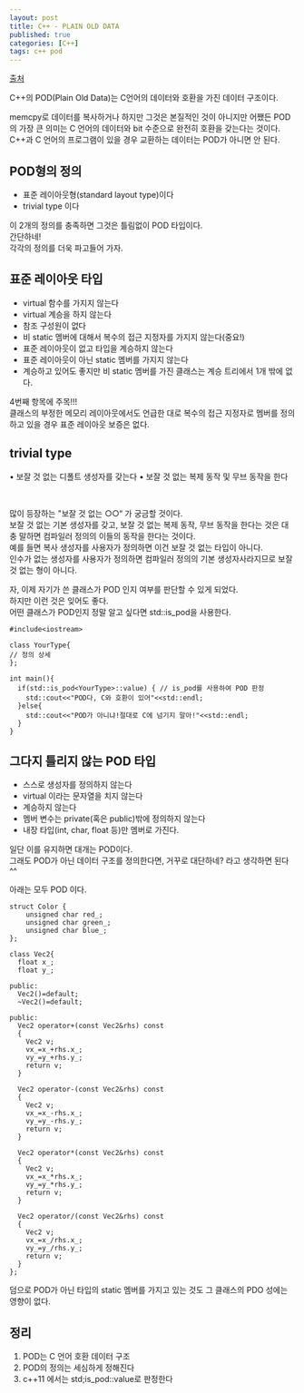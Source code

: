 ```yaml
---
layout: post
title: C++ - PLAIN OLD DATA
published: true
categories: [C++]
tags: c++ pod
---
```

[출처](http://cpp.aquariuscode.com/plain-old-data  )  

C++의 POD(Plain Old Data)는 C언어의 데이터와 호환을 가진 데이터 구조이다.  
  
memcpy로 데이터를 복사하거나 하지만 그것은 본질적인 것이 아니지만 어쨌든 POD의 가장 큰 의미는 C 언어의 데이터와 bit 수준으로 완전히 호환을 갖는다는 것이다.   
C++과 C 언어의 프로그램이 있을 경우 교환하는 데이터는 POD가 아니면 안 된다.  
  
  
## POD형의 정의
- 표준 레이아웃형(standard layout type)이다
- trivial type 이다
  
이 2개의 정의를 충족하면 그것은 틀림없이 POD 타입이다.  
간단하네!  
각각의 정의를 더욱 파고들어 가자.  
  
  
## 표준 레이아웃 타입
- virtual 함수를 가지지 않는다
- virtual 계승을 하지 않는다
- 참조 구성원이 없다
- 비 static 멤버에 대해서 복수의 접근 지정자를 가지지 않는다(중요!)
- 표준 레이아웃이 없고 타입을 계승하지 않는다
- 표준 레이아웃이 아닌 static 멤버를 가지지 않는다
- 계승하고 있어도 좋지만 비 static 멤버를 가진 클래스는 계승 트리에서 1개 밖에 없다.
  
4번째 항목에 주목!!!  
클래스의 부정한 메모리 레이아웃에서도 언급한 대로 복수의 접근 지정자로 멤버를 정의하고 있을 경우 표준 레이아웃 보증은 없다.  
  
  
## trivial type
• 보잘 것 없는 디폴트 생성자를 갖는다
• 보잘 것 없는 복제 동작 및 무브 동작을 한다
  
<br>  
  
많이 등장하는 "보잘 것 없는 ○○“ 가 궁금할 것이다.  
보잘 것 없는 기본 생성자를 갖고, 보잘 것 없는 복제 동작, 무브 동작을 한다는 것은 대충 말하면 컴파일러 정의의 이들의 동작을 한다는 것이다.  
예를 들면 복사 생성자를 사용자가 정의하면 이건 보잘 것 없는 타입이 아니다.  
인수가 없는 생성자를 사용자가 정의하면 컴파일러 정의의 기본 생성자사라지므로 보잘 것 없는 형이 아니다.  
   
자, 이제 자기가 쓴 클래스가 POD 인지 여부를 판단할 수 있게 되었다.  
하지만 이런 것은 잊어도 좋다.  
어떤 클래스가 POD인지 정말 알고 싶다면 std::is_pod을 사용한다.  
  
```
#include<iostream>
 
class YourType{
// 정의 상세
};
 
int main(){
  if(std::is_pod<YourType>::value) { // is_pod를 사용하여 POD 판정
    std::cout<<"POD다, C와 호환이 있어"<<std::endl;
  }else{
    std::cout<<"POD가 아니냐!절대로 C에 넘기지 말아!"<<std::endl;
  }
}
```  
  
  
## 그다지 틀리지 않는 POD 타입
- 스스로 생성자를 정의하지 않는다
- virtual 이라는 문자열을 치지 않는다
- 계승하지 않는다
- 멤버 변수는 private(혹은 public)밖에 정의하지 않는다
- 내장 타입(int, char, float 등)만 멤버로 가진다.
  
일단 이를 유지하면 대개는 POD이다.  
그래도 POD가 아닌 데이터 구조를 정의한다면, 거꾸로 대단하네? 라고 생각하면 된다 ^^  
  
아래는 모두 POD 이다.  
```
struct Color {
    unsigned char red_;
    unsigned char green_;
    unsigned char blue_;
};
```  
  
```
class Vec2{
  float x_;
  float y_;
 
public:
  Vec2()=default;
  ~Vec2()=default;
 
public:
  Vec2 operator+(const Vec2&rhs) const
  {
    Vec2 v;
    vx_=x_+rhs.x_;
    vy_=y_+rhs.y_;
    return v;
  }
 
  Vec2 operator-(const Vec2&rhs) const
  {
    Vec2 v;
    vx_=x_-rhs.x_;
    vy_=y_-rhs.y_;
    return v;
  }
    
  Vec2 operator*(const Vec2&rhs) const
  {
    Vec2 v;
    vx_=x_*rhs.x_;
    vy_=y_*rhs.y_;
    return v;
  }
    
  Vec2 operator/(const Vec2&rhs) const
  {
    Vec2 v;
    vx_=x_/rhs.x_;
    vy_=y_/rhs.y_;
    return v;
  }
};
```  
  
덤으로 POD가 아닌 타입의 static 멤버를 가지고 있는 것도 그 클래스의 PDO 성에는 영향이 없다.  
  
  
  
## 정리
1. POD는 C 언어 호환 데이터 구조
2. POD의 정의는 세심하게 정해진다
3. c++11 에서는 std;is_pod<T>::value로 판정한다  
